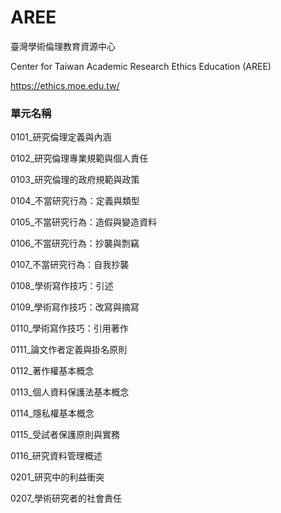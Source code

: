 # AREE

臺灣學術倫理教育資源中心

Center for Taiwan Academic Research Ethics Education (AREE)

https://ethics.moe.edu.tw/


### 單元名稱	
0101_研究倫理定義與內涵	

0102_研究倫理專業規範與個人責任	

0103_研究倫理的政府規範與政策	

0104_不當研究行為：定義與類型	

0105_不當研究行為：造假與變造資料	

0106_不當研究行為：抄襲與剽竊

0107_不當研究行為：自我抄襲

0108_學術寫作技巧：引述	

0109_學術寫作技巧：改寫與摘寫

0110_學術寫作技巧：引用著作	

0111_論文作者定義與掛名原則	

0112_著作權基本概念	

0113_個人資料保護法基本概念	

0114_隱私權基本概念	

0115_受試者保護原則與實務

0116_研究資料管理概述

0201_研究中的利益衝突	

0207_學術研究者的社會責任
